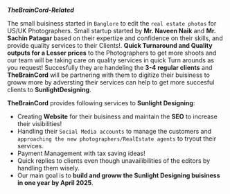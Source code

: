 _**TheBrainCord-Related**_

The small buisiness started in `Banglore` to edit the `real estate photos` for US/UK Photographers.
Small startup started by **Mr. Naveen Naik** and **Mr. Sachin Patagar** based on their expertize and confidence on their skills, and provide quality services to their Clients!.
**Quick Turnaround and Quality outputs for a Lesser prices** to the Photographers to get more shoots and our team will be taking care on quality services in quick Turn arounds as you request!
Succesfully they are handeling the **3-4 regular clients** and **TheBrainCord** will be partnering with them to digitize their buisiness to groww more by adversting their services can help to get more succesful clients to **SunlightDesigning**.

**TheBrainCord** provides following services to **Sunlight Designing**:
* Creating **Website** for their buisiness and maintain the **SEO** to increase their visibilities!
* Handling their `Social Media accounts` to manage the customers and `approaching the new photographers/RealEstate agents` to tryout their services.
* Payment Management with tax saving ideas!
* Quick replies to clients even though unavailibilities of the editors by handling them wisely.
* Our main goal is to **build and groww the Sunlight Designing buisiness in one year by April 2025**.

  
